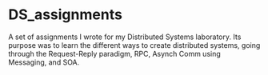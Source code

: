 # DS_assignments

A set of assignments I wrote for my Distributed Systems laboratory. Its purpose was to learn the different ways to create distributed systems, going through the Request-Reply paradigm, RPC, Asynch Comm using Messaging, and SOA.